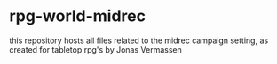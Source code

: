 # rpg-world-midrec
this repository hosts all files related to the midrec campaign setting, as created for tabletop rpg's by Jonas Vermassen
